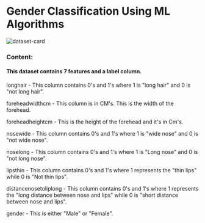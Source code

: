 # Gender Classification Using ML Algorithms
![dataset-card](https://user-images.githubusercontent.com/85668824/131221955-7c26ec98-f768-4946-8e94-43214a78c59a.jpeg)


### Content:

#### This dataset contains 7 features and a label column.

longhair - This column contains 0's and 1's where 1 is "long hair" and 0 is "not long hair".

foreheadwidthcm - This column is in CM's. This is the width of the forehead.

foreheadheightcm - This is the height of the forehead and it's in Cm's.

nosewide - This column contains 0's and 1's where 1 is "wide nose" and 0 is "not wide nose".

noselong - This column contains 0's and 1's where 1 is "Long nose" and 0 is "not long nose".

lipsthin - This column contains 0's and 1's where 1 represents the "thin lips" while 0 is "Not thin lips".

distancenosetoliplong - This column contains 0's and 1's where 1 represents the "long distance between nose and lips" while 0 is "short distance between nose and lips".

gender - This is either "Male" or "Female".
